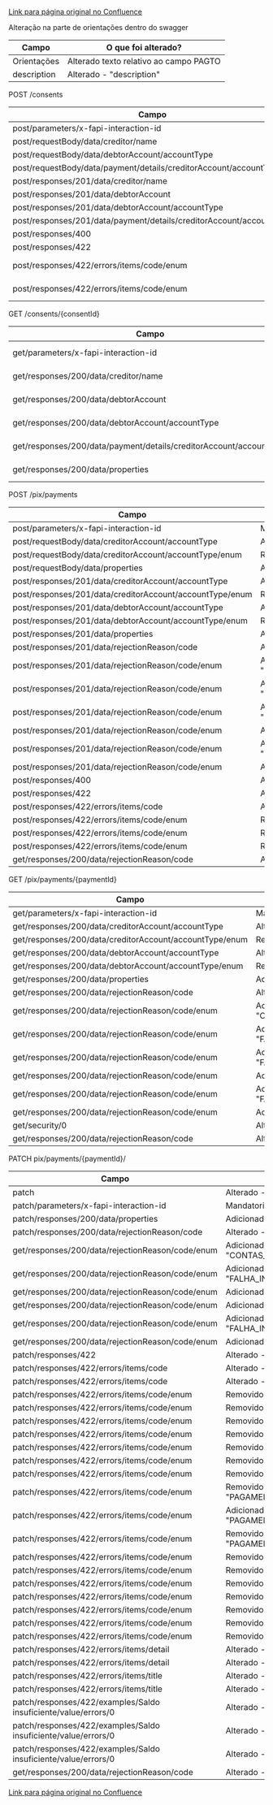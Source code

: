 [Link para página original no Confluence](https://openfinancebrasil.atlassian.net/wiki/spaces/OF/pages/136937779)

Alteração na parte de orientações dentro do swagger

| **Campo** | **O que foi alterado?** |
| --- | --- |
| Orientações | Alterado texto relativo ao campo PAGTO |
| description | Alterado - "description" |

 POST /consents

| **Campo** | **O que foi feito?** |
| --- | --- |
| post/parameters/x-fapi-interaction-id | Mandatoriedade - “obrigatório“ |
| post/requestBody/data/creditor/name | Alterado - "pattern" |
| post/requestBody/data/debtorAccount/accountType | Alterado - "description" |
| post/requestBody/data/payment/details/creditorAccount/accountType | Alterado - "description" |
| post/responses/201/data/creditor/name | Alterado - "pattern" |
| post/responses/201/data/debtorAccount | Alterado - "description" |
| post/responses/201/data/debtorAccount/accountType | Alterado - "description" |
| post/responses/201/data/payment/details/creditorAccount/accountType | Alterado - "description" |
| post/responses/400 | Alterado - "description" |
| post/responses/422 | Alterado - "description" |
| post/responses/422/errors/items/code/enum | Adicionado - "DETALHE\_PAGAMENTO\_INVALIDO" |
| post/responses/422/errors/items/code/enum | Removido - "DETALHE\_PGTO\_INVALIDO" |

 GET /consents/{consentId}

| **Campo** | **O que foi feito?** |
| --- | --- |
| get/parameters/x-fapi-interaction-id | Mandatoriedade - “obrigatório“ |
| get/responses/200/data/creditor/name | Alterado - "pattern" |
| get/responses/200/data/debtorAccount | Alterado - "description" |
| get/responses/200/data/debtorAccount/accountType | Alterado - "description" |
| get/responses/200/data/payment/details/creditorAccount/accountType | Alterado - "description" |
| get/responses/200/data/properties | Adicionado - "rejectionReason" |

 POST /pix/payments

| **Campo** | **O que foi feito?** |
| --- | --- |
| post/parameters/x-fapi-interaction-id | Mandatoriedade - “obrigatório“ |
| post/requestBody/data/creditorAccount/accountType | Alterado - "description" |
| post/requestBody/data/creditorAccount/accountType/enum | Removido - "SLRY" |
| post/requestBody/data/properties | Adicionado - "authorisationFlow" |
| post/responses/201/data/creditorAccount/accountType | Alterado - "description" |
| post/responses/201/data/creditorAccount/accountType/enum | Removido - "SLRY" |
| post/responses/201/data/debtorAccount/accountType | Alterado - "description" |
| post/responses/201/data/debtorAccount/accountType/enum | Removido - "SLRY" |
| post/responses/201/data/properties | Adicionado - "authorisationFlow" |
| post/responses/201/data/rejectionReason/code | Alterado - "description" |
| post/responses/201/data/rejectionReason/code/enum | Adicionado - "CONTAS\_ORIGEM\_DESTINO\_IGUAIS" |
| post/responses/201/data/rejectionReason/code/enum | Adicionado - "FALHA\_INFRAESTRUTURA\_DETENTORA" |
| post/responses/201/data/rejectionReason/code/enum | Adicionado - "FALHA\_INFRAESTRUTURA\_DICT" |
| post/responses/201/data/rejectionReason/code/enum | Adicionado - "FALHA\_INFRAESTRUTURA\_ICP" |
| post/responses/201/data/rejectionReason/code/enum | Adicionado - "FALHA\_INFRAESTRUTURA\_PSP\_RECEBEDOR" |
| post/responses/201/data/rejectionReason/code/enum | Adicionado - "FALHA\_INFRAESTRUTURA\_SPI" |
| post/responses/400 | Alterado - "description" |
| post/responses/422 | Alterado - "description" |
| post/responses/422/errors/items/code | Alterado - "description" |
| post/responses/422/errors/items/code/enum | Removido - "BENEFICIARIO\_INCOMPATIVEL" |
| post/responses/422/errors/items/code/enum | Removido - "JANELA\_OPER\_INVALIDA" |
| post/responses/422/errors/items/code/enum | Removido - "VALOR\_INCOMPATIVEL" |
| get/responses/200/data/rejectionReason/code | Alterado - "description" |

 GET /pix/payments/{paymentId}

| **Campo** | **O que foi feito?** |
| --- | --- |
| get/parameters/x-fapi-interaction-id | Mandatoriedade - “obrigatório“ |
| get/responses/200/data/creditorAccount/accountType | Alterado - "description" |
| get/responses/200/data/creditorAccount/accountType/enum | Removido - "SLRY" |
| get/responses/200/data/debtorAccount/accountType | Alterado - "description" |
| get/responses/200/data/debtorAccount/accountType/enum | Removido - "SLRY" |
| get/responses/200/data/properties | Adicionado - "authorisationFlow" |
| get/responses/200/data/rejectionReason/code | Alterado - "description" |
| get/responses/200/data/rejectionReason/code/enum | Adicionado - "CONTAS\_ORIGEM\_DESTINO\_IGUAIS" |
| get/responses/200/data/rejectionReason/code/enum | Adicionado - "FALHA\_INFRAESTRUTURA\_DETENTORA" |
| get/responses/200/data/rejectionReason/code/enum | Adicionado - "FALHA\_INFRAESTRUTURA\_DICT" |
| get/responses/200/data/rejectionReason/code/enum | Adicionado - "FALHA\_INFRAESTRUTURA\_ICP" |
| get/responses/200/data/rejectionReason/code/enum | Adicionado - "FALHA\_INFRAESTRUTURA\_PSP\_RECEBEDOR" |
| get/responses/200/data/rejectionReason/code/enum | Adicionado - "FALHA\_INFRAESTRUTURA\_SPI" |
| get/security/0 | Alteração os security definitions |
| get/responses/200/data/rejectionReason/code | Alterado - "description" |

 PATCH pix/payments/{paymentId}/

| **Campo** | **O que foi feito?** |
| --- | --- |
| patch | Alterado - "description" |
| patch/parameters/x-fapi-interaction-id | Mandatoriedade - “obrigatório“ |
| patch/responses/200/data/properties | Adicionado - "authorisationFlow" |
| patch/responses/200/data/rejectionReason/code | Alterado - "description" |
| get/responses/200/data/rejectionReason/code/enum | Adicionado - "CONTAS\_ORIGEM\_DESTINO\_IGUAIS" |
| get/responses/200/data/rejectionReason/code/enum | Adicionado - "FALHA\_INFRAESTRUTURA\_DETENTORA" |
| get/responses/200/data/rejectionReason/code/enum | Adicionado - "FALHA\_INFRAESTRUTURA\_DICT" |
| get/responses/200/data/rejectionReason/code/enum | Adicionado - "FALHA\_INFRAESTRUTURA\_ICP" |
| get/responses/200/data/rejectionReason/code/enum | Adicionado - "FALHA\_INFRAESTRUTURA\_PSP\_RECEBEDOR" |
| get/responses/200/data/rejectionReason/code/enum | Adicionado - "FALHA\_INFRAESTRUTURA\_SPI" |
| patch/responses/422 | Alterado - "description" |
| patch/responses/422/errors/items/code | Alterado - "description" |
| patch/responses/422/errors/items/code | Alterado - "example” |
| patch/responses/422/errors/items/code/enum | Removido - "BENEFICIARIO\_INCOMPATIVEL" |
| patch/responses/422/errors/items/code/enum | Removido - "COBRANCA\_INVALIDA" |
| patch/responses/422/errors/items/code/enum | Removido - "CONSENTIMENTO\_INVALIDO" |
| patch/responses/422/errors/items/code/enum | Removido - "DETALHE\_PAGAMENTO\_INVALIDO" |
| patch/responses/422/errors/items/code/enum | Removido - "ERRO\_IDEMPOTENCIA" |
| patch/responses/422/errors/items/code/enum | Removido - "JANELA\_OPER\_INVALIDA" |
| patch/responses/422/errors/items/code/enum | Removido - "NAO\_INFORMADO" |
| patch/responses/422/errors/items/code/enum | Removido - "PAGAMENTO\_DIVERGENTE\_CONSENTIMENTO" |
| patch/responses/422/errors/items/code/enum | Adicionado - "PAGAMENTO\_NAO\_PERMITE\_CANCELAMENTO" |
| patch/responses/422/errors/items/code/enum | Removido - "PAGAMENTO\_RECUSADO\_DETENTORA" |
| patch/responses/422/errors/items/code/enum | Removido - "PAGAMENTO\_RECUSADO\_SPI" |
| patch/responses/422/errors/items/code/enum | Removido - "PARAMETRO\_INVALIDO" |
| patch/responses/422/errors/items/code/enum | Removido - "PARAMETRO\_NAO\_INFORMADO" |
| patch/responses/422/errors/items/code/enum | Removido - "SALDO\_INSUFICIENTE" |
| patch/responses/422/errors/items/code/enum | Removido - "VALOR\_ACIMA\_LIMITE" |
| patch/responses/422/errors/items/code/enum | Removido - "VALOR\_INCOMPATIVEL" |
| patch/responses/422/errors/items/code/enum | Removido - "VALOR\_INVALIDO" |
| patch/responses/422/errors/items/detail | Alterado - "description" |
| patch/responses/422/errors/items/detail | Alterado - "example” |
| patch/responses/422/errors/items/title | Alterado - "description" |
| patch/responses/422/errors/items/title | Alterado - "example” |
| patch/responses/422/examples/Saldo insuficiente/value/errors/0 | Alterado - "code” |
| patch/responses/422/examples/Saldo insuficiente/value/errors/0 | Alterado - "detail” |
| patch/responses/422/examples/Saldo insuficiente/value/errors/0 | Alterado - "title” |
| get/responses/200/data/rejectionReason/code | Alterado - "description" |

[Link para página original no Confluence](https://openfinancebrasil.atlassian.net/wiki/spaces/OF/pages/136937779)